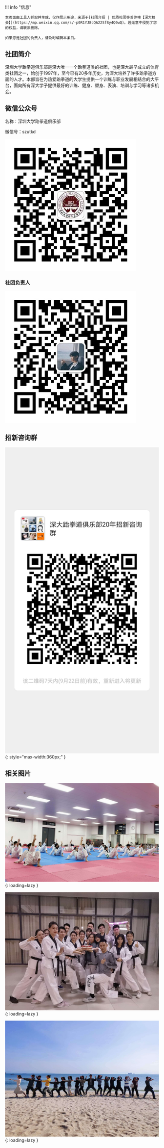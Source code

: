 !!! info "信息"

    本页面由工具人抓取并生成，仅作展示用途，来源于[社团介绍 | 优质社团等着你噢【深大校会】](https://mp.weixin.qq.com/s/-p0R1YJ8cQA22SfBy4Q0wQ)。若无意中侵犯了您的权益，请联系删除。
    
    如果您是社团的负责人，请及时编辑本条目。

## 社团简介
深圳大学跆拳道俱乐部是深大唯一一个跆拳道类的社团，也是深大最早成立的体育类社团之一，始创于1997年，至今已有20多年历史，为深大培养了许多跆拳道方面的人才。本部旨在为热爱跆拳道的大学生提供一个训练与职业发展相结合的大平台，面向所有深大学子提供最好的训练、健身、塑身、表演、培训与学习等诸多机会。

## 微信公众号
名称：深圳大学跆拳道俱乐部

微信号：szutkd

![微信公众号二维码](./qrcode.jpg)

### 社团负责人
![社团负责人](./leader.jpg)

## 招新咨询群
![招新咨询群](./group.jpg){: style="max-width:360px;" }

## 相关图片
![](./image1.jpg){: loading=lazy }

![](./image2.jpg){: loading=lazy }

![](./image3.jpg){: loading=lazy }
